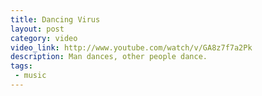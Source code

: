 ```yaml
---
title: Dancing Virus
layout: post
category: video
video_link: http://www.youtube.com/watch/v/GA8z7f7a2Pk
description: Man dances, other people dance.
tags:
 - music
---
```

&nbsp;